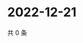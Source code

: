 # 2022-12-21

共 0 条

<!-- BEGIN WEIBO -->
<!-- 最后更新时间 Wed Dec 21 2022 22:13:07 GMT+0800 (China Standard Time) -->

<!-- END WEIBO -->
